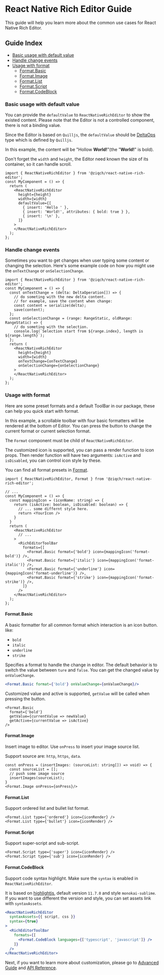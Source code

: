 # React Native Rich Editor Guide

This guide will help you learn more about the common use cases for React Native Rich Editor.

## Guide Index
- [Basic usage with default value](Guide.md#basic-usage-with-default-value)
- [Handle change events](Guide.md#handle-change-events)
- [Usage with format](Guide.md#handle-change-events)
  - [Format.Basic](Guide.md#formatbasic)
  - [Format.Image](Guide.md#formatimage)
  - [Format.List](Guide.md#formatlist)
  - [Format.Script](Guide.md#formatscript)
  - [Format.CodeBlock](Guide.md#formatcodeblock)

### Basic usage with default value

You can provide the `defaultValue` to `ReactNativeRichEditor` to show the existed content.
Please note that the Editor is not a controlled component, there is not a binding value.

Since the Editor is based on `Quilljs`, the `defaultValue` should be [DeltaOps](https://quilljs.com/docs/delta/) type which is defined by `Quilljs`.

In this example, the content will be "Hollow **World!**"(the "**World!**" is bold).

Don't forget the `width` and `height`, the Editor need known the size of its container, so it can handle scroll.


```tsx
import { ReactNativeRichEditor } from '@ziqch/react-native-rich-editor';
const MyComponent = () => {
  return (
    <ReactNativeRichEditor
      height={height}
      width={width}
      defaultValue={[
        { insert: 'Hello ' },
        { insert: 'World!', attributes: { bold: true } },
        { insert: '\n' },
      ]}
    >
    </ReactNativeRichEditor>
  );
};
```

### Handle change events

Sometimes you want to get changes when user typing some content or changing the selection.
Here's some example code on how you might use the `onTextChange` or `onSelectionChange`.

```tsx
import { ReactNativeRichEditor } from '@ziqch/react-native-rich-editor';
const MyComponent = () => {
  const onTextChange = (delta: DeltaOperation[]) => {
    // do someting with the new delta content.
    // for example, save the content when change:
    const content = serialize(delta);
    save(content);
  };
  const onSelectionChange = (range: RangeStatic, oldRange: RangeStatic) => {
    // do someting with the selection.
    console.log(`Selection start from ${range.index}, length is ${range.length}`);
  };
  return (
    <ReactNativeRichEditor
      height={height}
      width={width}
      onTextChange={onTextChange}
      onSelectionChange={onSelectionChange}
    >
    </ReactNativeRichEditor>
  );
};
```

### Usage with format

Here are some preset formats and a default ToolBar in our package, these can help you quick start with format.

In this example, a scrollable toolbar with four basic formatters will be rendered at the bottom of Editor.
You can press the button to change the current format or current selection format.

The `Format` component must be child of `ReactNativeRichEditor`.

The customized icon is supported, you can pass a render function to icon props.
Then render function will have two arguments: `isActive` and `isDisabled`, you can control icon style by these.

You can find all format presets in [Format](../src/react-native/components/format/index.ts).

```tsx
import { ReactNativeRichEditor, Format } from '@ziqch/react-native-rich-editor';

// ...
const MyComponent = () => {
  const mappingIcon = (iconName: string) => {
    return (isActive: boolean, isDisabled: boolean) => {
      // ... some differnt style here.
      return <YourIcon />
    }
  }
  return (
    <ReactNativeRichEditor
      // ...
    >
      <RichEditorToolBar
        formats={[
          <Format.Basic format={'bold'} icon={mappingIcon('format-bold')} />,
          <Format.Basic format={'italic'} icon={mappingIcon('format-italic')} />,
          <Format.Basic format={'underline'} icon={mappingIcon('format-underline')} />,
          <Format.Basic format={'strike'} icon={mappingIcon('format-strike')} />,
        ]}
      />
    </ReactNativeRichEditor>
  );
};
```

#### Format.Basic

A basic formatter for all common format which interaction is an icon button.
like:
 - `bold`
 - `italic`
 - `underline`
 - `strike`

Specifies a format to handle the change in editor.
The default behavior is to switch the value between `ture` and `false`.
You can get the changed value by `onValueChange`.

```jsx
<Format.Basic format={'bold'} onValueChange={onValueChange}/>
```

Customized value and active is supported, `getValue` will be called when pressing the button.
```tsx
<Format.Basic
  format={'bold'}
  getValue={currentValue => newValue}
  getActive={currentValue => isActive}
/>
```

#### Format.Image

Insert image to editor. Use `onPress` to insert your image source list.

Support source are: `http`, `https`, `data`.

```tsx
const onPress = (insertImages: (sourceList: string[]) => void) => {
  const sourceList = [];
  // push some image source
  insertImages(sourceList);
}
<Format.Image onPress={onPress}/>
```

#### Format.List

Support ordered list and bullet list format.

```tsx
<Format.List type={'ordered'} icon={iconRender} />
<Format.List type={'bullet'} icon={iconRender} />
```

#### Format.Script

Support super-script and sub-script.

```tsx
<Format.Script type={'super'} icon={iconRender} />
<Format.Script type={'sub'} icon={iconRender} />
```

#### Format.CodeBlock

Support code syntax highlight. Make sure the `syntax` is enabled in `ReactNativeRichEditor`.

It is based on [highlightjs](https://highlightjs.org/), default version `11.7.0` and style `monokai-sublime`.
If you want to use different the version and style, you can set assets link with `syntaxAssets`.

```jsx
<ReactNativeRichEditor
  syntaxAssets={{ script, css }}
  syntax={true}
>
  <RichEditorToolBar
    formats={[
      <Format.CodeBlock languages={['typescript', 'javascript']} />
    ]}
  />
</ReactNativeRichEditor>
```

Next, if you want to learn more about customization, please go to [Advanced Guide](./Advanced-Guide.md) and [API Reference](./API-Reference.md).

